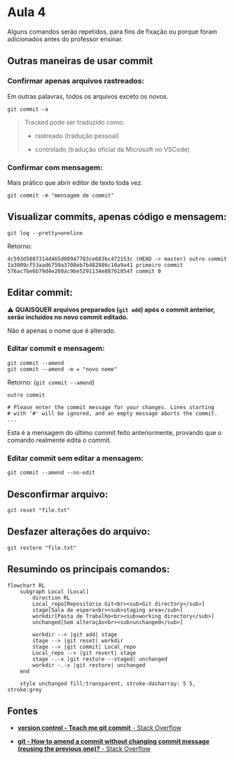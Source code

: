 # Aula 4

Alguns comandos serão repetidos, para fins de fixação ou porque foram adicionados antes do professor ensinar.

## Outras maneiras de usar commit

### Confirmar apenas arquivos rastreados:

Em outras palavras, todos os arquivos exceto os novos.

```git
git commit -a
```

> Tracked pode ser traduzido como:
> 
> * rastreado (tradução pessoal)
> 
> * controlado (tradução oficial da Microsoft no VSCode)

### Confirmar com mensagem:

Mais prático que abrir editor de texto toda vez.

```git
git commit -m "mensagem de commit"
```

## Visualizar commits, apenas código e mensagem:

```git
git log --pretty=oneline
```

Retorno:

```git
4c593d5807314d465d00947783ce683bc472153c (HEAD -> master) outro commit
1a3009cf53aad6759a3708eb7b482886c10a9a41 primeiro commit
576ac7be6b79d4e260ac9be5291134e88761854f commit 0
```

## Editar commit:

:warning: **QUAISQUER arquivos preparados (`git add`) após o commit anterior, serão incluídos no novo commit editado.**

Não é apenas o nome que é alterado. 

### Editar commit e mensagem:

```git
git commit --amend
git commit --amend -m = "novo nome"
```

Retorno: (`git commit --amend`)

```git
outro commit

# Please enter the commit message for your changes. Lines starting
# with '#' will be ignored, and an empty message aborts the commit.
...
```

Esta é a mensagem do último commit feito anteriormente,  provando que o comando realmente edita o commit.

### Editar commit sem editar a mensagem:

```git
git commit --amend --no-edit
```

## Desconfirmar arquivo:

```git
git reset "file.txt"
```

## Desfazer alterações do arquivo:

```git
git restore "file.txt"
```

## Resumindo os principais comandos:

```mermaid
flowchart RL
    subgraph Local [Local]
        direction RL
        Local_repo[Repositório Git<br><sub>Git directory</sub>]
        stage[Sala de espera<br><sub>staging area</sub>]
        workdir[Pasta de Trabalho<br><sub>working directory</sub>]
        unchanged[Sem alteração<br><sub>unchanged</sub>]

        workdir --> |git add| stage
        stage --> |git reset| workdir
        stage --> |git commit| Local_repo
        Local_repo --> |git revert| stage
        stage -.-x |git restore --staged| unchanged
        workdir -.-x |git restore| unchanged
    end

    style unchanged fill:transparent, stroke-dasharray: 5 5, stroke:grey
```

## Fontes

* [**version control - Teach me git commit** - Stack Overflow](https://stackoverflow.com/questions/5625934/teach-me-git-commit)

* [**git - How to amend a commit without changing commit message (reusing the previous one)?** - Stack Overflow](https://stackoverflow.com/questions/10237071/how-to-amend-a-commit-without-changing-commit-message-reusing-the-previous-one)
